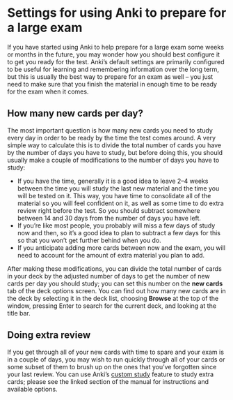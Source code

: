 # Settings for using Anki to prepare for a large exam

If you have started using Anki to help prepare for a large exam some weeks or months in the future, you may wonder how you should best configure it to get you ready for the test. Anki’s default settings are primarily configured to be useful for learning and remembering information over the long term, but this is usually the best way to prepare for an exam as well – you just need to make sure that you finish the material in enough time to be ready for the exam when it comes.

How many new cards per day?
-------------------

The most important question is how many new cards you need to study every day in order to be ready by the time the test comes around. A very simple way to calculate this is to divide the total number of cards you have by the number of days you have to study, but before doing this, you should usually make a couple of modifications to the number of days you have to study:

* If you have the time, generally it is a good idea to leave 2–4 weeks between the time you will study the last new material and the time you will be tested on it. This way, you have time to consolidate all of the material so you will feel confident on it, as well as some time to do extra review right before the test. So you should subtract somewhere between 14 and 30 days from the number of days you have left.
* If you’re like most people, you probably will miss a few days of study now and then, so it’s a good idea to plan to subtract a few days for this so that you won’t get further behind when you do.
* If you anticipate adding more cards between now and the exam, you will need to account for the amount of extra material you plan to add.

After making these modifications, you can divide the total number of cards in your deck by the adjusted number of days to get the number of new cards per day you should study; you can set this number on the **new cards** tab of the deck options screen. You can find out how many new cards are in the deck by selecting it in the deck list, choosing **Browse** at the top of the window, pressing Enter to search for the current deck, and looking at the title bar.

Doing extra review
------------------

If you get through all of your new cards with time to spare and your exam is in a couple of days, you may wish to run quickly through all of your cards or some subset of them to brush up on the ones that you’ve forgotten since your last review. You can use Anki’s [custom study](http://ankisrs.net/docs/manual.html#custom-study) feature to study extra cards; please see the linked section of the manual for instructions and available options.
